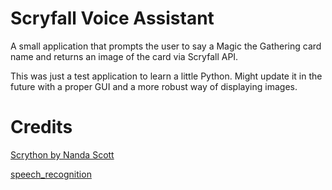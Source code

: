  # Scryfall Voice Assistant

A small application that prompts the user to say a Magic the Gathering card name and returns an image of the card via Scryfall API.

This was just a test application to learn a little Python. Might update it in the future with a proper GUI and a more robust way of displaying images.

# Credits

[Scrython by Nanda Scott](https://github.com/NandaScott/Scrython)

[speech_recognition](https://github.com/Uberi/speech_recognition)